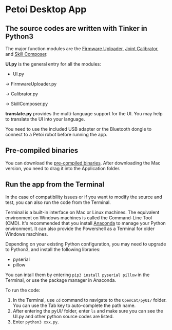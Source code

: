 # Petoi Desktop App 
## The source codes are written with Tinker in Python3 

The major function modules are the [Firmware Uploader](https://docs.petoi.com/desktop-app/firmware-uploader), [Joint Calibrator](https://docs.petoi.com/desktop-app/calibrator), and [Skill Composer](https://docs.petoi.com/desktop-app/skill-composer). 

**UI.py** is the general entry for all the modules:

- UI.py

-> FirmwareUploader.py

-> Calibrator.py

-> SkillComposer.py

**translate.py** provides the multi-language support for the UI. You may help to translate the UI into your language. 

You need to use the included USB adapter or the Bluetooth dongle to connect to a Petoi robot before running the app. 

## Pre-compiled binaries
You can download the [pre-compiled binaries](https://tn2lsjcal7.larksuite.com/drive/folder/fldusfMtqRB7pzw1eHYFJ7oR15G).
After downloading the Mac version, you need to drag it into the Application folder. 

## Run the app from the Terminal 
In the case of compatibility issues or if you want to modify the source and test, you can also run the code from the Terminal. 

Terminal is a built-in interface on Mac or Linux machines. The equivalent environment on Windows machines is called the Command-Line Tool (CMD). 
It's recommended that you install [Anaconda](https://www.anaconda.com/) to manage your Python environment. It can also provide the Powershell as a Terminal for older Windows machines. 

Depending on your existing Python configuration, you may need to upgrade to Python3, and install the following libraries:

- pyserial
- pillow

You can intall them by entering ```pip3 install pyserial pillow``` in the Terminal, or use the package manager in Anaconda. 

To run the code:
1. In the Terminal, use ```cd``` command to navigate to the ```OpenCat/pyUI/``` folder. You can use the Tab key to auto-complete the path name. 
2. After entering the pyUI/ folder, enter ```ls``` and make sure you can see the UI.py and other python source codes are listed. 
3. Enter ```python3 xxx.py```.


